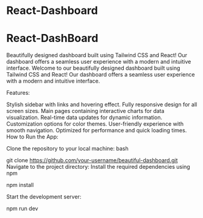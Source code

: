 # React-Dashboard
# React-DashBoard
Beautifully designed dashboard built using Tailwind CSS and React! Our dashboard offers a seamless user experience with a modern and intuitive interface.
Welcome to our beautifully designed dashboard built using Tailwind CSS and React! Our dashboard offers a seamless user experience with a modern and intuitive interface.

Features:

Stylish sidebar with links and hovering effect.
Fully responsive design for all screen sizes.
Main pages containing interactive charts for data visualization.
Real-time data updates for dynamic information.
Customization options for color themes.
User-friendly experience with smooth navigation.
Optimized for performance and quick loading times.
How to Run the App:

Clone the repository to your local machine:
bash

git clone https://github.com/your-username/beautiful-dashboard.git
Navigate to the project directory:
Install the required dependencies using npm 

npm install

Start the development server:

npm run dev

